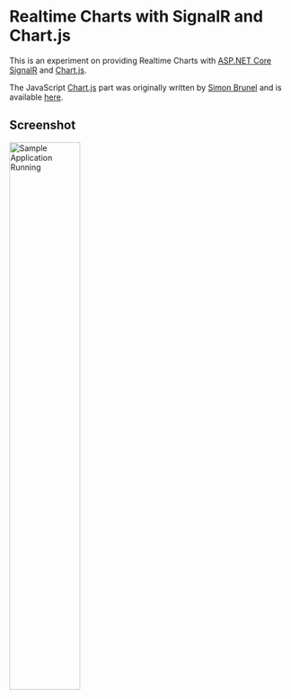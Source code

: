 # Realtime Charts with SignalR and Chart.js #

This is an experiment on providing Realtime Charts with [ASP.NET Core SignalR] and [Chart.js]. 

The JavaScript [Chart.js] part was originally written by [Simon Brunel](https://github.com/simonbrunel) and is available [here](https://plnkr.co/Imxwl9OQJuaMepLNy6ly).

## Screenshot ##

<a href="https://raw.githubusercontent.com/bytefish/SignalRSample/master/SignalRSample/Images/Screenshot.jpg">
	<img src="https://raw.githubusercontent.com/bytefish/SignalRSample/master/SignalRSample/Images/Screenshot.jpg" width="50%" height="50%" alt="Sample Application Running" />
</a>

[ASP.NET Core SignalR]: https://github.com/aspnet/SignalR
[Chart.js]: http://www.chartjs.org/